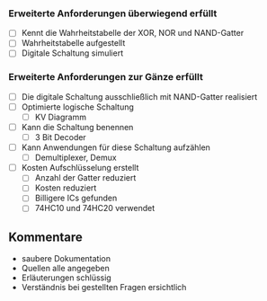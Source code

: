 ### Erweiterte Anforderungen **überwiegend erfüllt**

- [ ] Kennt die Wahrheitstabelle der XOR, NOR und NAND-Gatter
- [ ] Wahrheitstabelle aufgestellt
- [ ] Digitale Schaltung simuliert

### Erweiterte Anforderungen **zur Gänze erfüllt**

- [ ] Die digitale Schaltung ausschließlich mit NAND-Gatter realisiert
- [ ] Optimierte logische Schaltung
  - [ ] KV Diagramm
- [ ] Kann die Schaltung benennen
  - [ ] 3 Bit Decoder
- [ ] Kann Anwendungen für diese Schaltung aufzählen
  - [ ] Demultiplexer, Demux
- [ ] Kosten Aufschlüsselung erstellt
  - [ ] Anzahl der Gatter reduziert
  - [ ] Kosten reduziert
  - [ ] Billigere ICs gefunden
  - [ ] 74HC10 und 74HC20 verwendet

## Kommentare
- saubere Dokumentation
- Quellen alle angegeben
- Erläuterungen schlüssig
- Verständnis bei gestellten Fragen ersichtlich